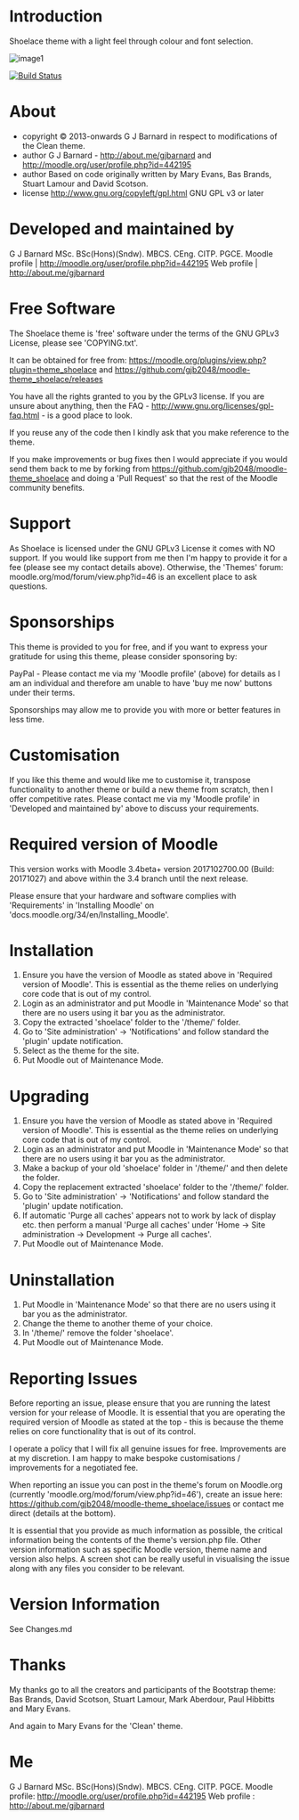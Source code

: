 Introduction
============
Shoelace theme with a light feel through colour and font selection.

![image1](pix/screenshot.png "Shoelace Screenshot")

[![Build Status](https://travis-ci.org/gjb2048/moodle-theme_shoelace.svg?branch=master)](https://travis-ci.org/gjb2048/moodle-theme_shoelace)

About
=====
 * copyright  &copy; 2013-onwards G J Barnard in respect to modifications of the Clean theme.
 * author     G J Barnard - http://about.me/gjbarnard and http://moodle.org/user/profile.php?id=442195
 * author     Based on code originally written by Mary Evans, Bas Brands, Stuart Lamour and David Scotson.
 * license    http://www.gnu.org/copyleft/gpl.html GNU GPL v3 or later

Developed and maintained by
===========================
G J Barnard MSc. BSc(Hons)(Sndw). MBCS. CEng. CITP. PGCE.
Moodle profile | http://moodle.org/user/profile.php?id=442195
Web profile | http://about.me/gjbarnard

Free Software
=============
The Shoelace theme is 'free' software under the terms of the GNU GPLv3 License, please see 'COPYING.txt'.

It can be obtained for free from:
https://moodle.org/plugins/view.php?plugin=theme_shoelace
and
https://github.com/gjb2048/moodle-theme_shoelace/releases

You have all the rights granted to you by the GPLv3 license.  If you are unsure about anything, then the
FAQ - http://www.gnu.org/licenses/gpl-faq.html - is a good place to look.

If you reuse any of the code then I kindly ask that you make reference to the theme.

If you make improvements or bug fixes then I would appreciate if you would send them back to me by forking from
https://github.com/gjb2048/moodle-theme_shoelace and doing a 'Pull Request' so that the rest of the
Moodle community benefits.

Support
=======
As Shoelace is licensed under the GNU GPLv3 License it comes with NO support.  If you would like support from
me then I'm happy to provide it for a fee (please see my contact details above).  Otherwise, the 'Themes' forum:
moodle.org/mod/forum/view.php?id=46 is an excellent place to ask questions.

Sponsorships
============
This theme is provided to you for free, and if you want to express your gratitude for using this theme, please consider sponsoring
by:

PayPal - Please contact me via my 'Moodle profile' (above) for details as I am an individual and therefore am unable to have
'buy me now' buttons under their terms.

Sponsorships may allow me to provide you with more or better features in less time.

Customisation
=============
If you like this theme and would like me to customise it, transpose functionality to another theme or build a new theme
from scratch, then I offer competitive rates.  Please contact me via my 'Moodle profile' in 'Developed and maintained by'
above to discuss your requirements.

Required version of Moodle
==========================
This version works with Moodle 3.4beta+ version 2017102700.00 (Build: 20171027) and above within the 3.4 branch until the
next release.

Please ensure that your hardware and software complies with 'Requirements' in 'Installing Moodle' on
'docs.moodle.org/34/en/Installing_Moodle'.

Installation
============
 1. Ensure you have the version of Moodle as stated above in 'Required version of Moodle'.  This is essential as the
    theme relies on underlying core code that is out of my control.
 2. Login as an administrator and put Moodle in 'Maintenance Mode' so that there are no users using it bar you as the administrator.
 3. Copy the extracted 'shoelace' folder to the '/theme/' folder.
 4. Go to 'Site administration' -> 'Notifications' and follow standard the 'plugin' update notification.
 5. Select as the theme for the site.
 6. Put Moodle out of Maintenance Mode.

Upgrading
=========
 1. Ensure you have the version of Moodle as stated above in 'Required version of Moodle'.  This is essential as the
    theme relies on underlying core code that is out of my control.
 2. Login as an administrator and put Moodle in 'Maintenance Mode' so that there are no users using it bar you as the administrator.
 3. Make a backup of your old 'shoelace' folder in '/theme/' and then delete the folder.
 4. Copy the replacement extracted 'shoelace' folder to the '/theme/' folder.
 5. Go to 'Site administration' -> 'Notifications' and follow standard the 'plugin' update notification.
 6. If automatic 'Purge all caches' appears not to work by lack of display etc. then perform a manual 'Purge all caches'
   under 'Home -> Site administration -> Development -> Purge all caches'.
 7. Put Moodle out of Maintenance Mode.

Uninstallation
==============
 1. Put Moodle in 'Maintenance Mode' so that there are no users using it bar you as the administrator.
 2. Change the theme to another theme of your choice.
 3. In '/theme/' remove the folder 'shoelace'.
 4. Put Moodle out of Maintenance Mode.

Reporting Issues
================
Before reporting an issue, please ensure that you are running the latest version for your release of Moodle.  It is essential
that you are operating the required version of Moodle as stated at the top - this is because the theme relies on core
functionality that is out of its control.

I operate a policy that I will fix all genuine issues for free.  Improvements are at my discretion.  I am happy to make bespoke
customisations / improvements for a negotiated fee. 

When reporting an issue you can post in the theme's forum on Moodle.org (currently 'moodle.org/mod/forum/view.php?id=46'),
create an issue here: https://github.com/gjb2048/moodle-theme_shoelace/issues or contact me direct (details at the bottom).

It is essential that you provide as much information as possible, the critical information being the contents of the theme's 
version.php file.  Other version information such as specific Moodle version, theme name and version also helps.  A screen shot
can be really useful in visualising the issue along with any files you consider to be relevant.

Version Information
===================
See Changes.md

Thanks
======
My thanks go to all the creators and participants of the Bootstrap theme:
Bas Brands, David Scotson, Stuart Lamour, Mark Aberdour, Paul Hibbitts and Mary Evans.

And again to Mary Evans for the 'Clean' theme.

Me
==
G J Barnard MSc. BSc(Hons)(Sndw). MBCS. CEng. CITP. PGCE.
Moodle profile: http://moodle.org/user/profile.php?id=442195
Web profile   : http://about.me/gjbarnard
